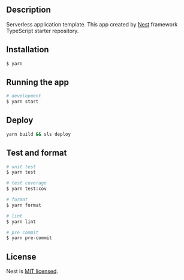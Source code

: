 ## Description

Serverless application template.
This app created by [Nest](https://github.com/nestjs/nest) framework TypeScript starter repository.

## Installation

```bash
$ yarn
```

## Running the app

```bash
# development
$ yarn start
```

## Deploy

```bash
yarn build && sls deploy
```

## Test and format

```bash
# unit test
$ yarn test

# test coverage
$ yarn test:cov

# format
$ yarn format

# lint
$ yarn lint

# pre commit
$ yarn pre-commit
```

## License

  Nest is [MIT licensed](LICENSE).

